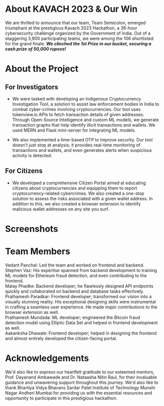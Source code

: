 # About KAVACH 2023 & Our Win

We are thrilled to announce that our team, Team Semicolon, emerged triumphant at the prestigious Kavach 2023 Hackathon, a 36-hour cybersecurity challenge organized by the Government of India. Out of a staggering 3,900 participating teams, we were among the 106 shortlisted for the grand finale. <b><i>We clinched the 1st Prize in our bucket, securing a cash prize of 50,000 rupees!</i></b>

# About the Project

## For Investigators
- We were tasked with developing an Indigenous Cryptocurrency Investigation Tool, a solution to assist law enforcement bodies in India to combat cyber-crimes involving cryptocurrencies. Our tool uses tokenview.io APIs to fetch transaction details of given addresses. Through Open-Source Intelligence and custom ML models, we generate transaction graphs that help identify illicit transactions and wallets. We used MERN and Flask mini-server for integrating ML models.

- We also implemented a time-based OTP to improve security. Our tool doesn't just stop at analysis; it provides real-time monitoring of transactions and wallets, and even generates alerts when suspicious activity is detected.

## For Citizens
- We developed a comprehensive Citizen Portal aimed at educating citizens about cryptocurrencies and equipping them to report cryptocurrency-related cybercrimes. We also created a one-stop solution to assess the risks associated with a given wallet address. In addition to this, we also created a browser extension to identify malicious wallet addresses on any site you surf.

# Screenshots


# Team Members
Vedant Panchal: Led the team and worked on frontend and backend.</br>
Stephen Vaz: His expertise spanned from backend development to training ML models for Ethereum fraud detection, and even contributing to the frontend.</br>
Malay Phadke: Backend developer; he flawlessly designed API endpoints quickly and collaborated on backend and database tasks effectively.</br>
Prathamesh Paradkar: Frontend developer; transformed our vision into a visually stunning reality. His exceptional designing skills were instrumental in crafting a seamless user experience. He made major contributions to the browser extension as well.</br>
Prathamesh Mundada: ML developer; engineered the Bitcoin fraud detection model using Elliptic Data Set and helped in frontend development as well.</br>
Aakanksha Dhawale: Frontend developer; helped in designing the frontend and almost entirely developed the citizen-facing portal.</br>

# Acknowledgements
We'd also like to express our heartfelt gratitude to our esteemed mentors, Prof. Dayanand Ambawade and Dr. Nataasha Nitin Raul, for their invaluable guidance and unwavering support throughout this journey.
We'd also like to thank Bhartiya Vidya Bhavans Sardar Patel Institute of Technology Munshi Nagar Andheri Mumbai for providing us with the essential resources and opportunity to participate in this prestigious hackathon.
